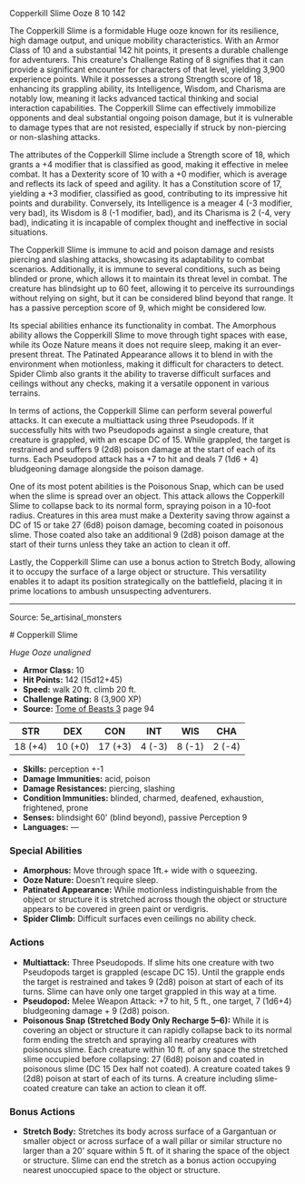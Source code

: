 <MonsterName/>Copperkill Slime</MonsterName>
<CreatureType/>Ooze</CreatureType>
<CR/>8</CR>
<AC/>10</AC>
<HP/>142</HP>
<summary>The Copperkill Slime is a formidable Huge ooze known for its resilience, high damage output, and unique mobility characteristics. With an Armor Class of 10 and a substantial 142 hit points, it presents a durable challenge for adventurers. This creature's Challenge Rating of 8 signifies that it can provide a significant encounter for characters of that level, yielding 3,900 experience points. While it possesses a strong Strength score of 18, enhancing its grappling ability, its Intelligence, Wisdom, and Charisma are notably low, meaning it lacks advanced tactical thinking and social interaction capabilities. The Copperkill Slime can effectively immobilize opponents and deal substantial ongoing poison damage, but it is vulnerable to damage types that are not resisted, especially if struck by non-piercing or non-slashing attacks.</summary>

<detail>

The attributes of the Copperkill Slime include a Strength score of 18, which grants a +4 modifier that is classified as good, making it effective in melee combat. It has a Dexterity score of 10 with a +0 modifier, which is average and reflects its lack of speed and agility. It has a Constitution score of 17, yielding a +3 modifier, classified as good, contributing to its impressive hit points and durability. Conversely, its Intelligence is a meager 4 (-3 modifier, very bad), its Wisdom is 8 (-1 modifier, bad), and its Charisma is 2 (-4, very bad), indicating it is incapable of complex thought and ineffective in social situations.

The Copperkill Slime is immune to acid and poison damage and resists piercing and slashing attacks, showcasing its adaptability to combat scenarios. Additionally, it is immune to several conditions, such as being blinded or prone, which allows it to maintain its threat level in combat. The creature has blindsight up to 60 feet, allowing it to perceive its surroundings without relying on sight, but it can be considered blind beyond that range. It has a passive perception score of 9, which might be considered low.

Its special abilities enhance its functionality in combat. The Amorphous ability allows the Copperkill Slime to move through tight spaces with ease, while its Ooze Nature means it does not require sleep, making it an ever-present threat. The Patinated Appearance allows it to blend in with the environment when motionless, making it difficult for characters to detect. Spider Climb also grants it the ability to traverse difficult surfaces and ceilings without any checks, making it a versatile opponent in various terrains.

In terms of actions, the Copperkill Slime can perform several powerful attacks. It can execute a multiattack using three Pseudopods. If it successfully hits with two Pseudopods against a single creature, that creature is grappled, with an escape DC of 15. While grappled, the target is restrained and suffers 9 (2d8) poison damage at the start of each of its turns. Each Pseudopod attack has a +7 to hit and deals 7 (1d6 + 4) bludgeoning damage alongside the poison damage. 

One of its most potent abilities is the Poisonous Snap, which can be used when the slime is spread over an object. This attack allows the Copperkill Slime to collapse back to its normal form, spraying poison in a 10-foot radius. Creatures in this area must make a Dexterity saving throw against a DC of 15 or take 27 (6d8) poison damage, becoming coated in poisonous slime. Those coated also take an additional 9 (2d8) poison damage at the start of their turns unless they take an action to clean it off.

Lastly, the Copperkill Slime can use a bonus action to Stretch Body, allowing it to occupy the surface of a large object or structure. This versatility enables it to adapt its position strategically on the battlefield, placing it in prime locations to ambush unsuspecting adventurers.</detail>



---

Source: 5e_artisinal_monsters

<statblock>
# Copperkill Slime

*Huge* *Ooze* *unaligned*

- **Armor Class:** 10
- **Hit Points:** 142 (15d12+45)
- **Speed:** walk 20 ft. climb 20 ft.
- **Challenge Rating:** 8 (3,900 XP)
- **Source:** [Tome of Beasts 3](https://koboldpress.com/kpstore/product/tome-of-beasts-3-for-5th-edition/) page 94

| STR | DEX | CON | INT | WIS | CHA |
| --- | --- | --- | --- | --- | --- |
| 18 (+4) | 10 (+0) | 17 (+3) | 4 (-3) | 8 (-1) | 2 (-4) |

- **Skills:** perception +-1
- **Damage Immunities:** acid, poison
- **Damage Resistances:** piercing, slashing
- **Condition Immunities:** blinded, charmed, deafened, exhaustion, frightened, prone
- **Senses:** blindsight 60' (blind beyond), passive Perception 9
- **Languages:** —

### Special Abilities

- **Amorphous:** Move through space 1ft.+ wide with o squeezing.
- **Ooze Nature:** Doesn’t require sleep.
- **Patinated Appearance:** While motionless indistinguishable from the object or structure it is stretched across though the object or structure appears to be covered in green paint or verdigris.
- **Spider Climb:** Difficult surfaces even ceilings no ability check.

### Actions

- **Multiattack:** Three Pseudopods. If slime hits one creature with two Pseudopods target is grappled (escape DC 15). Until the grapple ends the target is restrained and takes 9 (2d8) poison at start of each of its turns. Slime can have only one target grappled in this way at a time.
- **Pseudopod:** Melee Weapon Attack: +7 to hit, 5 ft., one target, 7 (1d6+4) bludgeoning damage + 9 (2d8) poison.
- **Poisonous Snap (Stretched Body Only Recharge 5–6):** While it is covering an object or structure it can rapidly collapse back to its normal form ending the stretch and spraying all nearby creatures with poisonous slime. Each creature within 10 ft. of any space the stretched slime occupied before collapsing: 27 (6d8) poison and coated in poisonous slime (DC 15 Dex half not coated). A creature coated takes 9 (2d8) poison at start of each of its turns. A creature including slime-coated creature can take an action to clean it off.

### Bonus Actions

- **Stretch Body:** Stretches its body across surface of a Gargantuan or smaller object or across surface of a wall pillar or similar structure no larger than a 20' square within 5 ft. of it sharing the space of the object or structure. Slime can end the stretch as a bonus action occupying nearest unoccupied space to the object or structure.


</statblock>


